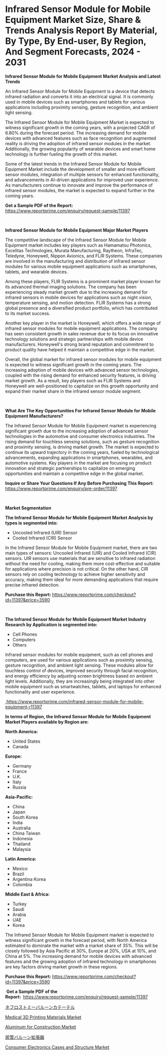 <p><h1>Infrared Sensor Module for Mobile Equipment Market Size, Share & Trends Analysis Report By Material, By Type, By End-user, By Region, And Segment Forecasts, 2024 - 2031</h1></p><p><strong>Infrared Sensor Module for Mobile Equipment Market Analysis and Latest Trends</strong></p>
<p><p>An Infrared Sensor Module for Mobile Equipment is a device that detects infrared radiation and converts it into an electrical signal. It is commonly used in mobile devices such as smartphones and tablets for various applications including proximity sensing, gesture recognition, and ambient light sensing.</p><p>The Infrared Sensor Module for Mobile Equipment Market is expected to witness significant growth in the coming years, with a projected CAGR of 6.80% during the forecast period. The increasing demand for mobile devices with advanced features such as face recognition and augmented reality is driving the adoption of infrared sensor modules in the market. Additionally, the growing popularity of wearable devices and smart home technology is further fueling the growth of this market.</p><p>Some of the latest trends in the Infrared Sensor Module for Mobile Equipment Market include the development of smaller and more efficient sensor modules, integration of multiple sensors for enhanced functionality, and advancements in AI-driven applications for improved user experience. As manufacturers continue to innovate and improve the performance of infrared sensor modules, the market is expected to expand further in the coming years.</p></p>
<p><strong>Get a Sample PDF of the Report:&nbsp;</strong> <a href="https://www.reportprime.com/enquiry/request-sample/11397">https://www.reportprime.com/enquiry/request-sample/11397</a></p>
<p>&nbsp;</p>
<p><strong>Infrared Sensor Module for Mobile Equipment Major Market Players</strong></p>
<p><p>The competitive landscape of the Infrared Sensor Module for Mobile Equipment market includes key players such as Hamamatsu Photonics, Excelitas Technologies, Murata Manufacturing, Raytheon, InfraTec, Teledyne, Honeywell, Nippon Avionics, and FLIR Systems. These companies are involved in the manufacturing and distribution of infrared sensor modules for various mobile equipment applications such as smartphones, tablets, and wearable devices.</p><p>Among these players, FLIR Systems is a prominent market player known for its advanced thermal imaging solutions. The company has been experiencing steady market growth due to the increasing demand for infrared sensors in mobile devices for applications such as night vision, temperature sensing, and motion detection. FLIR Systems has a strong global presence and a diversified product portfolio, which has contributed to its market success.</p><p>Another key player in the market is Honeywell, which offers a wide range of infrared sensor modules for mobile equipment applications. The company has seen consistent growth in sales revenue due to its focus on innovative technology solutions and strategic partnerships with mobile device manufacturers. Honeywell's strong brand reputation and commitment to product quality have helped it maintain a competitive edge in the market.</p><p>Overall, the global market for infrared sensor modules for mobile equipment is expected to witness significant growth in the coming years. The increasing adoption of mobile devices with advanced sensor technologies, coupled with the rising demand for enhanced security features, is driving market growth. As a result, key players such as FLIR Systems and Honeywell are well-positioned to capitalize on this growth opportunity and expand their market share in the infrared sensor module segment.</p></p>
<p>&nbsp;</p>
<p><strong>What Are The Key Opportunities For Infrared Sensor Module for Mobile Equipment Manufacturers?</strong></p>
<p><p>The Infrared Sensor Module for Mobile Equipment market is experiencing significant growth due to the increasing adoption of advanced sensor technologies in the automotive and consumer electronics industries. The rising demand for touchless sensing solutions, such as gesture recognition and proximity sensing, is driving market growth. The market is expected to continue its upward trajectory in the coming years, fueled by technological advancements, expanding applications in smartphones, wearables, and automotive systems. Key players in the market are focusing on product innovation and strategic partnerships to capitalize on emerging opportunities and maintain a competitive edge in the global market.</p></p>
<p><strong>Inquire or Share Your Questions If Any Before Purchasing This Report:</strong> <a href="https://www.reportprime.com/enquiry/pre-order/11397">https://www.reportprime.com/enquiry/pre-order/11397</a></p>
<p>&nbsp;</p>
<p><strong>Market Segmentation</strong></p>
<p><strong>The Infrared Sensor Module for Mobile Equipment Market Analysis by types is segmented into:</strong></p>
<p><ul><li>Uncooled Infrared (UIR) Sensor</li><li>Cooled Infrared (CIR) Sensor</li></ul></p>
<p><p>In the Infrared Sensor Module for Mobile Equipment market, there are two main types of sensors: Uncooled Infrared (UIR) and Cooled Infrared (CIR) sensors. UIR sensors use materials that are sensitive to infrared radiation without the need for cooling, making them more cost-effective and suitable for applications where precision is not critical. On the other hand, CIR sensors rely on cooling technology to achieve higher sensitivity and accuracy, making them ideal for more demanding applications that require precise infrared detection.</p></p>
<p><strong>Purchase this Report:&nbsp;</strong><a href="https://www.reportprime.com/checkout?id=11397&price=3590">https://www.reportprime.com/checkout?id=11397&price=3590</a></p>
<p>&nbsp;</p>
<p><strong>The Infrared Sensor Module for Mobile Equipment Market Industry Research by Application is segmented into:</strong></p>
<p><ul><li>Cell Phones</li><li>Computers</li><li>Others</li></ul></p>
<p><p>Infrared sensor modules for mobile equipment, such as cell phones and computers, are used for various applications such as proximity sensing, gesture recognition, and ambient light sensing. These modules allow for touchless control of devices, improved security through facial recognition, and energy efficiency by adjusting screen brightness based on ambient light levels. Additionally, they are increasingly being integrated into other mobile equipment such as smartwatches, tablets, and laptops for enhanced functionality and user experience.</p></p>
<p><a href="https://www.reportprime.com/infrared-sensor-module-for-mobile-equipment-r11397">&nbsp;https://www.reportprime.com/infrared-sensor-module-for-mobile-equipment-r11397</a></p>
<p><strong>In terms of Region, the Infrared Sensor Module for Mobile Equipment Market Players available by Region are:</strong></p>
<p>
    <p> <strong> North America: </strong>
        <ul>
            <li>United States</li>
            <li>Canada</li>
        </ul>
        </p> 
    <p> <strong> Europe: </strong>
        <ul>
            <li>Germany</li>
            <li>France</li>
            <li>U.K.</li>
            <li>Italy</li>
            <li>Russia</li>
        </ul>
        </p> 
    <p> <strong> Asia-Pacific: </strong>
        <ul>
            <li>China</li>
            <li>Japan</li>
            <li>South Korea</li>
            <li>India</li>
            <li>Australia</li>
            <li>China Taiwan</li>
            <li>Indonesia</li>
            <li>Thailand</li>
            <li>Malaysia</li>
        </ul>
        </p> 
    <p> <strong> Latin America: </strong>
        <ul>
            <li>Mexico</li>
            <li>Brazil</li>
            <li>Argentina Korea</li>
            <li>Colombia</li>
        </ul>
        </p> 
    <p> <strong> Middle East & Africa: </strong>
        <ul>
            <li>Turkey</li>
            <li>Saudi</li>
            <li>Arabia</li>
            <li>UAE</li>
            <li>Korea</li>
        </ul>
    </p>
    </p>
<p><p>The Infrared Sensor Module for Mobile Equipment market is expected to witness significant growth in the forecast period, with North America estimated to dominate the market with a market share of 35%. This will be closely followed by Asia Pacific at 30%, Europe at 20%, USA at 10%, and China at 5%. The increasing demand for mobile devices with advanced features and the growing adoption of infrared technology in smartphones are key factors driving market growth in these regions.</p></p>
<p><strong>Purchase this Report: </strong><a href="https://www.reportprime.com/checkout?id=11397&price=3590">https://www.reportprime.com/checkout?id=11397&price=3590</a></p>
<p>&nbsp;<strong>Get a Sample PDF of the Report:&nbsp;&nbsp;</strong><a href="https://www.reportprime.com/enquiry/request-sample/11397">https://www.reportprime.com/enquiry/request-sample/11397</a></p>
<p><strong></strong></p>
<p><p><a href="https://github.com/luffiazaza/Market-Research-Report-List-1/blob/main/858039025798.md">ネフロストミーバルーンカテーテル</a></p><p><a href="https://www.linkedin.com/pulse/medical-3d-printing-materials-market-size-2024-2031-global-industrial-34i8c?trackingId=hW5WCuaN2aHbL31nmJ7Ejg%3D%3D">Medical 3D Printing Materials Market</a></p><p><a href="https://www.linkedin.com/pulse/aluminum-construction-market-offers-provide-insightful-data-tytzf?trackingId=mgm650TcBF8Ec4u0z7kcsg%3D%3D">Aluminum for Construction Market</a></p><p><a href="https://github.com/one-cool-chick/Market-Research-Report-List-1/blob/main/332430125799.md">尿管バルーン拡張器</a></p><p><a href="https://github.com/Alonsoolds3wq1d81czn8rbol/Market-Research-Report-List-2/blob/main/consumer-electronics-cases-and-structure-market.md">Consumer Electronics Cases and Structure Market</a></p></p>